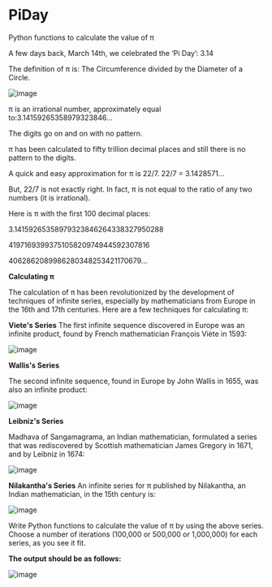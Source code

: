 # PiDay
Python functions to calculate the value of π 


A few days back, March 14th, we celebrated the ‘Pi Day’: 3.14

The definition of π is: The Circumference divided by the Diameter of a Circle.

![image](https://user-images.githubusercontent.com/4741210/114422014-e4686500-9b83-11eb-87cc-652c935ca838.png)


π	is an irrational number, approximately equal to:3.14159265358979323846…

The digits go on and on with no pattern.

π	has been calculated to fifty trillion decimal places and still there is no pattern to the digits.


A quick and easy approximation for π is 22/7.	22/7 = 3.1428571...

But, 22/7 is not exactly right. In fact, π is not equal to the ratio of any two numbers (it is irrational).


Here is π with the first 100 decimal places:

3.14159265358979323846264338327950288

4197169399375105820974944592307816

4062862089986280348253421170679...

**Calculating π**

The calculation of π has been revolutionized by the development of techniques of infinite series, especially by mathematicians from Europe in the 16th and 17th centuries.
Here are a few techniques for calculating π:

**Viete's Series**
The first infinite sequence discovered in Europe was an infinite product, found by French mathematician François Viète in 1593:

![image](https://user-images.githubusercontent.com/4741210/114422181-095cd800-9b84-11eb-98a8-945e9a5b36b4.png)

**Wallis's Series**

The second infinite sequence, found in Europe by John Wallis in 1655, was also an infinite product:

![image](https://user-images.githubusercontent.com/4741210/114422237-14b00380-9b84-11eb-9fd3-4582047fed9b.png)

**Leibniz's Series**

Madhava of Sangamagrama, an Indian mathematician, formulated a series that was rediscovered by Scottish mathematician James Gregory in 1671, and by Leibniz in 1674:

![image](https://user-images.githubusercontent.com/4741210/114422337-2db8b480-9b84-11eb-925d-c02614c0fb05.png)

**Nilakantha's Series**
An infinite series for π published by Nilakantha, an Indian mathematician, in the 15th century is:

![image](https://user-images.githubusercontent.com/4741210/114422373-36a98600-9b84-11eb-8655-0959948a1cc1.png)


Write Python functions to calculate the value of π by using the above series. Choose a number of iterations (100,000 or 500,000 or 1,000,000) for each series, as you see it fit.

**The output should be as follows:**	
 
![image](https://user-images.githubusercontent.com/4741210/114422440-47f29280-9b84-11eb-9c61-02423feb26bd.png)

